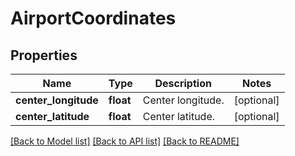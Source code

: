 # AirportCoordinates

## Properties
Name | Type | Description | Notes
------------ | ------------- | ------------- | -------------
**center_longitude** | **float** | Center longitude. | [optional] 
**center_latitude** | **float** | Center latitude. | [optional] 

[[Back to Model list]](../README.md#documentation-for-models) [[Back to API list]](../README.md#documentation-for-api-endpoints) [[Back to README]](../README.md)


